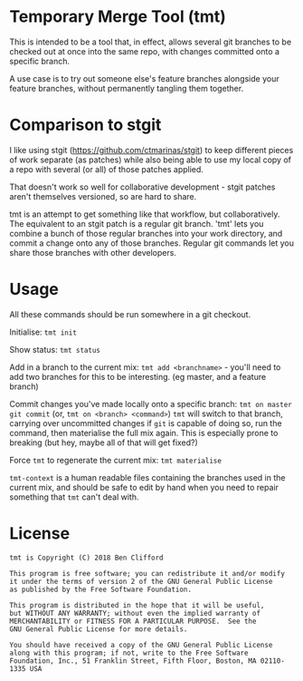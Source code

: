 # Temporary Merge Tool (tmt)

This is intended to be a tool that, in effect, allows several
git branches to be checked out at once into the same repo, with
changes committed onto a specific branch.

A use case is to try out someone else's feature branches alongside
your feature branches, without permanently tangling them together.

# Comparison to stgit

I like using stgit (https://github.com/ctmarinas/stgit) to keep
different pieces of work separate (as patches) while also being able
to use my local copy of a repo with several (or all) of those patches
applied.

That doesn't work so well for collaborative development - stgit patches
aren't themselves versioned, so are hard to share.

tmt is an attempt to get something like that workflow, but
collaboratively. The equivalent to an stgit patch is a regular git
branch. 'tmt' lets you combine a bunch of those regular branches
into your work directory, and commit a change onto any of those
branches. Regular git commands let you share those branches with
other developers.

# Usage

All these commands should be run somewhere in a git checkout.

Initialise: `tmt init`

Show status: `tmt status`

Add in a branch to the current mix: `tmt add <branchname>` - you'll
need to add two branches for this to be interesting. (eg master,
and a feature branch)

Commit changes you've made locally onto a specific branch:
`tmt on master git commit` (or, `tmt on <branch> <command>`)
`tmt` will switch to that branch, carrying over uncommitted
changes if `git` is capable of doing so, run the command,
then materialise the full mix again. This is especially prone
to breaking (but hey, maybe all of that will get fixed?)


Force `tmt` to regenerate the current mix: `tmt materialise`

`tmt-context` is a human readable files containing the branches
used in the current mix, and should be safe to edit by hand when
you need to repair something that `tmt` can't deal with.

# License

    tmt is Copyright (C) 2018 Ben Clifford

    This program is free software; you can redistribute it and/or modify
    it under the terms of version 2 of the GNU General Public License
    as published by the Free Software Foundation.

    This program is distributed in the hope that it will be useful,
    but WITHOUT ANY WARRANTY; without even the implied warranty of
    MERCHANTABILITY or FITNESS FOR A PARTICULAR PURPOSE.  See the
    GNU General Public License for more details.

    You should have received a copy of the GNU General Public License
    along with this program; if not, write to the Free Software
    Foundation, Inc., 51 Franklin Street, Fifth Floor, Boston, MA 02110-1335 USA


